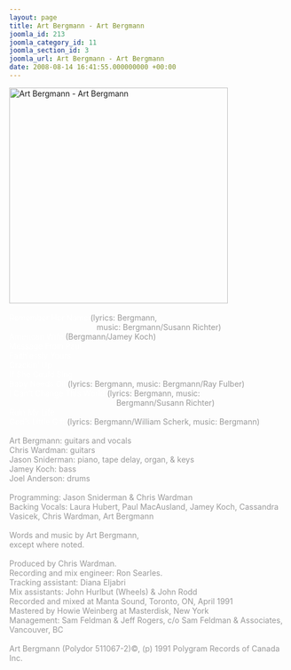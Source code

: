 ```yaml
---
layout: page
title: Art Bergmann - Art Bergmann
joomla_id: 213
joomla_category_id: 11
joomla_section_id: 3
joomla_url: Art Bergmann - Art Bergmann
date: 2008-08-14 16:41:55.000000000 +00:00
---
```

<img src="images/stories/album_covers/album_descriptions/art_bergmann-art_bergmann.jpg" alt="Art Bergmann - Art Bergmann" title="Art Bergmann - Art Bergmann" style="border: 0px solid #000000; width: 394px; height: 388px" width="394" align="bottom" height="388" /><br />
<br />
<span style="color: #ffffff">Remember Her Name</span><span style="color: #999999"> (lyrics: Bergmann, <br />
&nbsp;&nbsp;&nbsp;&nbsp;&nbsp;&nbsp;&nbsp;&nbsp;&nbsp;&nbsp;&nbsp;&nbsp;&nbsp;&nbsp;&nbsp;&nbsp;&nbsp;&nbsp;&nbsp;&nbsp;&nbsp;&nbsp;&nbsp;&nbsp;&nbsp;&nbsp;&nbsp;&nbsp;&nbsp;&nbsp;&nbsp;&nbsp;&nbsp;&nbsp;&nbsp;&nbsp;&nbsp;&nbsp;&nbsp; music: Bergmann/Susann Richter)<br />
</span><span style="color: #ffffff">American Wife</span><span style="color: #999999"> (Bergmann/Jamey Koch)<br />
</span><span style="color: #ffffff">Message From Paul<br />
Faithlessly Yours<br />
Crackin&rsquo; Up<br />
If She Could Sing<br />
Baby Needs Oil</span><span style="color: #999999"> (lyrics: Bergmann, music: Bergmann/Ray Fulber)<br />
</span><span style="color: #999999"><span style="color: #ffffff">I Can&rsquo;t Change This World</span> </span><span style="color: #999999">(lyrics: Bergmann, music: <br />
&nbsp;&nbsp;&nbsp;&nbsp;&nbsp;&nbsp;&nbsp;&nbsp;&nbsp;&nbsp;&nbsp;&nbsp;&nbsp;&nbsp;&nbsp;&nbsp;&nbsp;&nbsp;&nbsp;&nbsp;&nbsp;&nbsp;&nbsp;&nbsp;&nbsp;&nbsp;&nbsp;&nbsp;&nbsp;&nbsp;&nbsp;&nbsp;&nbsp;&nbsp;&nbsp;&nbsp;&nbsp;&nbsp;&nbsp;&nbsp;&nbsp;&nbsp;&nbsp;&nbsp;&nbsp;&nbsp;&nbsp;&nbsp; Bergmann/Susann Richter)<br />
</span><span style="color: #ffffff">Ruin My Life<br />
God&rsquo;s Little Gift</span><span style="color: #999999"><span style="color: #ffffff"> </span>(lyrics: Bergmann/William Scherk, music: Bergmann)<br />
<br />
Art Bergmann: guitars and vocals<br />
Chris Wardman: guitars<br />
Jason Sniderman: piano, tape delay, organ, &amp; keys<br />
Jamey Koch: bass<br />
Joel Anderson: drums<br />
<br />
<span style="color: #999999">Programming</span>: <span style="color: #999999">Jason</span> <span style="color: #999999">Sniderman</span> <span style="color: #999999">&amp; Chris Wardman</span><br />
<span style="color: #c0c0c0"><span style="color: #999999">Backing Vocals: Laura Hubert, Paul MacAusland, Jamey Koch, Cassandra Vasicek, Chris Wardman, Art Bergmann</span><br />
</span><br />
Words and music by Art Bergmann,<br />
except where noted.<br />
<br />
Produced by Chris Wardman. <br />
Recording and mix engineer: Ron Searles.<br />
Tracking assistant: Diana Eljabri<br />
Mix assistants: John Hurlbut (Wheels) &amp; John Rodd<br />
Recorded and mixed at Manta Sound, Toronto, ON, April 1991<br />
Mastered by Howie Weinberg at Masterdisk, New York<br />
Management: Sam Feldman &amp; Jeff Rogers, c/o Sam Feldman &amp; Associates, Vancouver, BC<br />
<br />
Art Bergmann (Polydor 511067-2)&copy;, (p) 1991 Polygram Records of Canada Inc.</span>
